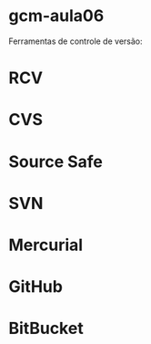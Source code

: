 # gcm-aula06

Ferramentas de controle de versão:

# RCV
# CVS
# Source Safe
# SVN
# Mercurial
# GitHub
# BitBucket
